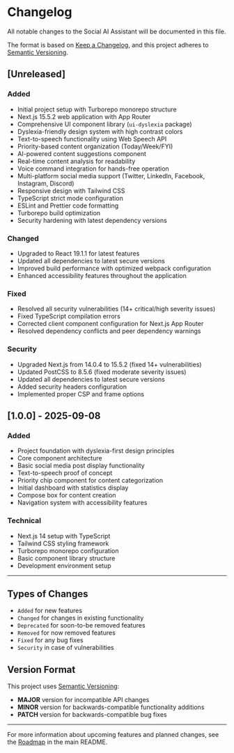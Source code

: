 # Changelog

All notable changes to the Social AI Assistant will be documented in this file.

The format is based on [Keep a Changelog](https://keepachangelog.com/en/1.0.0/),
and this project adheres to [Semantic Versioning](https://semver.org/spec/v2.0.0.html).

## [Unreleased]

### Added

- Initial project setup with Turborepo monorepo structure
- Next.js 15.5.2 web application with App Router
- Comprehensive UI component library (`ui-dyslexia` package)
- Dyslexia-friendly design system with high contrast colors
- Text-to-speech functionality using Web Speech API
- Priority-based content organization (Today/Week/FYI)
- AI-powered content suggestions component
- Real-time content analysis for readability
- Voice command integration for hands-free operation
- Multi-platform social media support (Twitter, LinkedIn, Facebook, Instagram, Discord)
- Responsive design with Tailwind CSS
- TypeScript strict mode configuration
- ESLint and Prettier code formatting
- Turborepo build optimization
- Security hardening with latest dependency versions

### Changed

- Upgraded to React 19.1.1 for latest features
- Updated all dependencies to latest secure versions
- Improved build performance with optimized webpack configuration
- Enhanced accessibility features throughout the application

### Fixed

- Resolved all security vulnerabilities (14+ critical/high severity issues)
- Fixed TypeScript compilation errors
- Corrected client component configuration for Next.js App Router
- Resolved dependency conflicts and peer dependency warnings

### Security

- Upgraded Next.js from 14.0.4 to 15.5.2 (fixed 14+ vulnerabilities)
- Updated PostCSS to 8.5.6 (fixed moderate severity issues)
- Updated all dependencies to latest secure versions
- Added security headers configuration
- Implemented proper CSP and frame options

## [1.0.0] - 2025-09-08

### Added

- Project foundation with dyslexia-first design principles
- Core component architecture
- Basic social media post display functionality
- Text-to-speech proof of concept
- Priority chip component for content categorization
- Initial dashboard with statistics display
- Compose box for content creation
- Navigation system with accessibility features

### Technical

- Next.js 14 setup with TypeScript
- Tailwind CSS styling framework
- Turborepo monorepo configuration
- Basic component library structure
- Development environment setup

---

## Types of Changes

- `Added` for new features
- `Changed` for changes in existing functionality
- `Deprecated` for soon-to-be removed features
- `Removed` for now removed features
- `Fixed` for any bug fixes
- `Security` in case of vulnerabilities

## Version Format

This project uses [Semantic Versioning](https://semver.org/):

- **MAJOR** version for incompatible API changes
- **MINOR** version for backwards-compatible functionality additions
- **PATCH** version for backwards-compatible bug fixes

---

For more information about upcoming features and planned changes, see the [Roadmap](../README.md#roadmap) in the main README.
